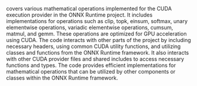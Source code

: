 covers various mathematical operations implemented for the CUDA execution provider in the ONNX Runtime project. It includes implementations for operations such as clip, topk, einsum, softmax, unary elementwise operations, variadic elementwise operations, cumsum, matmul, and gemm. These operations are optimized for GPU acceleration using CUDA. The code interacts with other parts of the project by including necessary headers, using common CUDA utility functions, and utilizing classes and functions from the ONNX Runtime framework. It also interacts with other CUDA provider files and shared includes to access necessary functions and types. The code provides efficient implementations for mathematical operations that can be utilized by other components or classes within the ONNX Runtime framework.